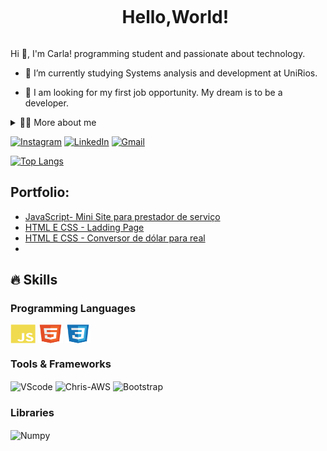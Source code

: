<!--título-->
<div id="user-content-toc">
  <ul align="center">
    <summary><h1 style="display: inline-block">Hello,World!</h1></summary>
</div>

<!-- Presentation -->
<p>
  Hi 👋, I'm Carla! programming student and passionate about technology.

  - 🌱 I’m currently studying Systems analysis and development at UniRios.

  - 🔭 I am looking for my first job opportunity. My dream is to be a developer.
</p>

<!-- Dropdown -->
<details>
  <summary>👨‍💻 More about me</summary>

  - 💬 I am 22 years old, currently living in Brazil. I'm also a content creator on Instagram, which helped me develop important skills such as creativity, communication, marketing, and social media management.

  - ⚡ I enjoy reading, well as watching movies, i believe that our personal interests contribute to a more refined perception of things and problem-solving.
</details>

<!-- Links -->
[![Instagram](https://img.shields.io/badge/Instagram-E4405F?style=for-the-badge&logo=instagram&logoColor=white)](https://www.instagram.com/medicesolutions/)
[![LinkedIn](https://img.shields.io/badge/LinkedIn-0077B5?style=for-the-badge&logo=linkedin&logoColor=white)](https://www.linkedin.com/in/carla-m%C3%A9dice-estagio/)
[![Gmail](https://img.shields.io/badge/Gmail-D14836?style=for-the-badge&logo=gmail&logoColor=white)](https://mail.google.com/mail/u/0/?tab=rm&ogbl#inbox)

<!-- GithubStats -->
[![Top Langs](https://github-readme-stats.vercel.app/api/top-langs/?username=carlamedeiros)](https://github.com/carlamedeiros/github-readme-stats)


<!-- Portfolio -->
## Portfolio:
- [JavaScript- Mini Site para prestador de serviço](https://)
- [HTML E CSS - Ladding Page](https://git)
- [HTML E CSS - Conversor de dólar para real](https://)
- 


## 🔥 Skills
<!-- Skills: Programming Languages -->
  <div style="flex-basis: 48%;">
    <h3>Programming Languages</h3>
    <img align="center" alt="Js" height="30" width="40" src="https://raw.githubusercontent.com/devicons/devicon/master/icons/javascript/javascript-plain.svg">
    <img align="center" alt="HTML" height="30" width="40" src="https://raw.githubusercontent.com/devicons/devicon/master/icons/html5/html5-original.svg">
    <img align="center" alt="CSS" height="30" width="40" src="https://raw.githubusercontent.com/devicons/devicon/master/icons/css3/css3-original.svg">
    
  </div>
  
  <!-- Skills: Tools & Frameworks -->
  <div style="flex-basis: 48%;">
    <h3>Tools & Frameworks</h3>
    <img align="center" alt="VScode" height="30" width="40" src="https://cdn.jsdelivr.net/gh/devicons/devicon/icons/vscode/vscode-original.svg">
    <img align="center" alt="Chris-AWS" height="30" width="40" src="https://cdn.jsdelivr.net/gh/devicons/devicon/icons/git/git-original.svg">
    <img align="center" alt="Bootstrap" height="30" width="40" src="https://cdn-icons-png.flaticon.com/512/5968/5968672.png">
  </div>
  
  <!-- Skills: Libraries -->
  <div style="flex-basis: 48%;">
    <h3>Libraries</h3>
    <img align="center" alt="Numpy" height="30" width="40" src="https://raw.githubusercontent.com/react-icons/react-icons/master/react-icons.svg">
   
  </div>

